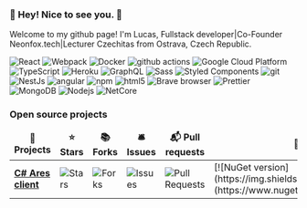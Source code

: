 ### 👀 Hey! Nice to see you. 👋

Welcome to my github page! 
I'm Lucas, Fullstack developer|Co-Founder Neonfox.tech|Lecturer Czechitas from  Ostrava, Czech Republic.

<p>
<img alt="React" src="https://img.shields.io/badge/-React-45b8d8?style=flat-square&logo=react&logoColor=white" />
  <img alt="Webpack" src="https://img.shields.io/badge/-Webpack-8DD6F9?style=flat-square&logo=webpack&logoColor=white" /> 
  <img alt="Docker" src="https://img.shields.io/badge/-Docker-46a2f1?style=flat-square&logo=docker&logoColor=white" />
  <img alt="github actions" src="https://img.shields.io/badge/-Github_Actions-2088FF?style=flat-square&logo=github-actions&logoColor=white" />
  <img alt="Google Cloud Platform" src="https://img.shields.io/badge/-Google_Cloud_Platform-1a73e8?style=flat-square&logo=google-cloud&logoColor=white" />
  <img alt="TypeScript" src="https://img.shields.io/badge/-TypeScript-007ACC?style=flat-square&logo=typescript&logoColor=white" />
  <img alt="Heroku" src="https://img.shields.io/badge/-Heroku-430098?style=flat-square&logo=heroku&logoColor=white" />
  <img alt="GraphQL" src="https://img.shields.io/badge/-GraphQL-E10098?style=flat-square&logo=graphql&logoColor=white" />
  <img alt="Sass" src="https://img.shields.io/badge/-Sass-CC6699?style=flat-square&logo=sass&logoColor=white" />
  <img alt="Styled Components" src="https://img.shields.io/badge/-Styled_Components-db7092?style=flat-square&logo=styled-components&logoColor=white" />
  <img alt="git" src="https://img.shields.io/badge/-Git-F05032?style=flat-square&logo=git&logoColor=white" />
  <img alt="NestJs" src="https://img.shields.io/badge/-NestJs-ea2845?style=flat-square&logo=nestjs&logoColor=white" />
  <img alt="angular" src="https://img.shields.io/badge/-Angular-DD0031?style=flat-square&logo=angular&logoColor=white" />
  <img alt="npm" src="https://img.shields.io/badge/-NPM-CB3837?style=flat-square&logo=npm&logoColor=white" />
  <img alt="html5" src="https://img.shields.io/badge/-HTML5-E34F26?style=flat-square&logo=html5&logoColor=white" />
  <img alt="Brave browser" src="https://img.shields.io/badge/-Brave_Browser-FB542B?style=flat-square&logo=brave&logoColor=white" />
  <img alt="Prettier" src="https://img.shields.io/badge/-Prettier-F7B93E?style=flat-square&logo=prettier&logoColor=white" />
  <img alt="MongoDB" src="https://img.shields.io/badge/-MongoDB-13aa52?style=flat-square&logo=mongodb&logoColor=white" />
  <img alt="Nodejs" src="https://img.shields.io/badge/-Nodejs-43853d?style=flat-square&logo=Node.js&logoColor=white" />
  <img alt="NetCore" src="https://img.shields.io/badge/-.NetCore-764ABC?style=flat-square&logo=.Net&logoColor=white" />
  </p>

<h3>Open source projects</h3>
<table>
  <thead align="center">
    <tr border: none;>
      <td><b>🎁 Projects</b></td>
      <td><b>⭐ Stars</b></td>
      <td><b>📚 Forks</b></td>
      <td><b>🛎 Issues</b></td>
      <td><b>📬 Pull requests</b></td>
      <td><b>🚀 Version</b></td>
      <td><b>👨‍💻 Downloads</b></td>
    </tr>
  </thead>
  <tbody>
    <tr>
      <td><a href="https://github.com/Neonfox-sro/AresClient"><b>C# Ares client</b></a></td>
      <td><img alt="Stars" src="https://img.shields.io/github/stars/Neonfox-sro/AresClient?style=flat-square&labelColor=343b41"/></td>
      <td><img alt="Forks" src="https://img.shields.io/github/forks/Neonfox-sro/AresClient?style=flat-square&labelColor=343b41"/></td>
      <td><img alt="Issues" src="https://img.shields.io/github/issues/Neonfox-sro/AresClient?style=flat-square&labelColor=343b41"/></td>
      <td><img alt="Pull Requests" src="https://img.shields.io/github/issues-pr/Neonfox-sro/AresClient?style=flat-square&labelColor=343b41"/></td>
      <td>[![NuGet version](https://img.shields.io/nuget/v/AresClient.svg)](https://www.nuget.org/packages/AresClient)</td>
      <td>[![NuGet downloads](https://img.shields.io/nuget/dt/AresClient.svg)](https://www.nuget.org/packages/AresClient/)</td>
    </tr>
	
  </tbody>
</table>


<!--
**NeoFoxCZ/NeoFoxCZ** is a ✨ _special_ ✨ repository because its `README.md` (this file) appears on your GitHub profile.

Here are some ideas to get you started:

- 🔭 I’m currently working on ...
- 🌱 I’m currently learning ...
- 👯 I’m looking to collaborate on ...
- 🤔 I’m looking for help with ...
- 💬 Ask me about ...
- 📫 How to reach me: ...
- 😄 Pronouns: ...
- ⚡ Fun fact: ...
-->
